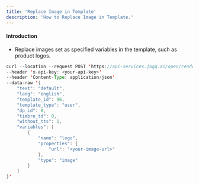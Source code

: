 ```yaml
---
title: 'Replace Image in Template'
description: 'How to Replace Image in Template.'
---
```


#### Introduction

* Replace images set as specified variables in the template, such as product logos.

```java
curl --location --request POST 'https://api-services.jogg.ai/open/render' 
--header 'x-api-key: <your-api-key>' 
--header 'Content-Type: application/json' 
--data-raw '{
    "text": "default",
    "lang": "english",
    "template_id": 96,
    "template_type": "user",
    "dp_id": 0,
    "timbre_td": 0,
    "without_tts": 1,
    "variables": [
        {
            "name": "logo",
            "properties": {
                "url": "<your-image-url>"
            },
            "type": "image"
        }
    ]
}'
```